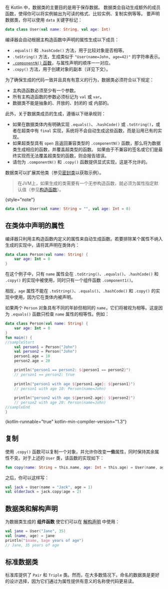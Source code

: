 [//]: # (title: 数据类)

在 Kotlin 中，数据类的主要目的是用于保存数据。
数据类会自动生成额外的成员函数，使得你可以将实例输出为可读的格式、比较实例、复制实例等等。
要声明数据类，你可以使用 `data` 关键字标记：

```kotlin
data class User(val name: String, val age: Int)
```

编译器会自动根据主构造函数中声明的属性生成以下成员：

* `.equals()` 和 `.hashCode()` 方法，用于比较对象是否相等。
* `.toString()` 方法，生成类似于 `"User(name=John, age=42)"` 的字符串表示。
* [`.componentN()` 函数](destructuring-declarations.md)，与属性声明的顺序一一对应。
* `.copy()` 方法，用于创建对象的副本（详见下文）。

为了确保生成的代码一致并且具有有意义的行为，数据类必须符合以下规定：

* 主构造函数必须至少有一个参数。
* 所有主构造函数的参数必须标记为 `val` 或 `var`。
* 数据类不能是抽象的、开放的、封闭的 或 内部的。

此外，关于数据类成员的生成，遵循以下继承规则：

* 如果在数据类体内有明确实现 `.equals()`、`.hashCode()` 或 `.toString()`，或者在超类中有 `final` 实现，系统将不会自动生成这些函数，而是沿用已有的实现。
* 如果超类型具有 `open` 且返回兼容类型的 `.componentN()` 函数，那么将为数据类生成相应的函数，并覆盖超类型的函数。
  如果由于不兼容的签名或它们是最终实现而无法覆盖超类型的函数，则会报告错误。
* 请勿为 `.componentN()` 和 `.copy()` 函数提供显式实现，这是不允许的。

数据类可以扩展其他类（参见[密封类](sealed-classes.md)以获取示例）。

> 在JVM上，如果生成的类需要有一个无参构造函数，就必须为属性指定默认值（参见[构造函数](classes.md#构造函数)）。
>
{style="note"}

```kotlin
data class User(val name: String = "", val age: Int = 0)
```

## 在类体中声明的属性

编译器只利用主构造函数内定义的属性来自动生成函数。若要排除某个属性不纳入生成的实现中，请将其声明在类体内：

```kotlin
data class Person(val name: String) {
    var age: Int = 0
}
```

在这个例子中，只有 `name` 属性会在 `.toString()`、`.equals()`、`.hashCode()` 和 `.copy()` 的实现中被使用，同时只有一个组件函数 `.component1()`。

相反，`age` 属性不能在 `.toString()`、`.equals()`、`.hashCode()` 和 `.copy()` 的实现中使用，因为它在类体内被声明。

如果两个 `Person` 对象具有不同的年龄但相同的 `name`，它们将被视为相等。这是因为 `.equals()` 函数只检查 `name` 属性的相等性。例如：

```kotlin
data class Person(val name: String) {
    var age: Int = 0
}
fun main() {
//sampleStart
    val person1 = Person("John")
    val person2 = Person("John")
    person1.age = 10
    person2.age = 20

    println("person1 == person2: ${person1 == person2}")
    // person1 == person2: true
  
    println("person1 with age ${person1.age}: ${person1}")
    // person1 with age 10: Person(name=John)
  
    println("person2 with age ${person2.age}: ${person2}")
    // person2 with age 20: Person(name=John)
//sampleEnd
}
```
{kotlin-runnable="true" kotlin-min-compiler-version="1.3"}

## 复制

使用 `.copy()` 函数可以复制一个对象，并允许你改变**一些**属性，同时保持其余属性不变。对于上述的 `User` 类，该函数的实现如下：

```kotlin
fun copy(name: String = this.name, age: Int = this.age) = User(name, age)
```

之后，你可以这样写：

```kotlin
val jack = User(name = "Jack", age = 1)
val olderJack = jack.copy(age = 2)
```

## 数据类和解构声明

为数据类生成的 **组件函数** 使它们可以在 [解构声明](destructuring-declarations.md) 中使用：

```kotlin
val jane = User("Jane", 35)
val (name, age) = jane
println("$name, $age years of age") 
// Jane, 35 years of age
```

## 标准数据类

标准库提供了 `Pair` 和 `Triple` 类。然而，在大多数情况下，命名的数据类是更好的设计选择，因为它们通过为属性提供有意义的名称使代码更易读。

